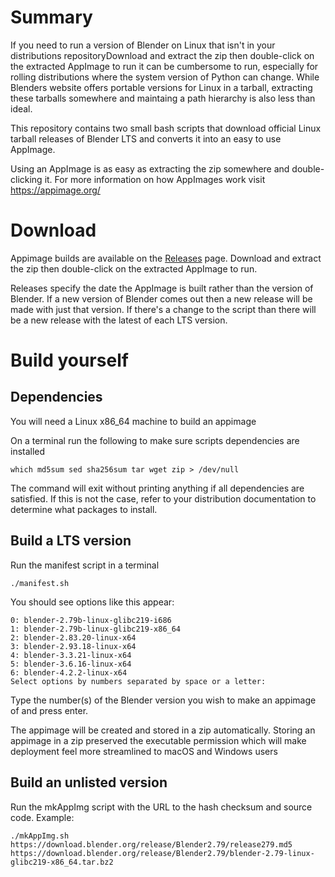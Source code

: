 # Summary
If you need to run a version of Blender on Linux that isn't in your distributions repositoryDownload and extract the zip then double-click on the extracted AppImage to run 
it can be cumbersome to run, especially for rolling distributions where the system version of Python can change. 
While Blenders website offers portable versions for Linux in a tarball, 
extracting these tarballs somewhere and maintaing a path hierarchy is also less than ideal.

This repository contains two small bash scripts that download official Linux tarball releases of Blender LTS 
and converts it into an easy to use AppImage. 

Using an AppImage is as easy as extracting the zip somewhere and double-clicking it.
For more information on how AppImages work visit https://appimage.org/

# Download
Appimage builds are available on the [Releases](https://github.com/Lethja/blender-appimage/releases) page.
Download and extract the zip then double-click on the extracted AppImage to run.

Releases specify the date the AppImage is built rather than the version of Blender.
If a new version of Blender comes out then a new release will be made with just that version.
If there's a change to the script than there will be a new release with the latest of each LTS version.

# Build yourself
## Dependencies
You will need a Linux x86_64 machine to build an appimage

On a terminal run the following to make sure scripts dependencies are installed
```shell
which md5sum sed sha256sum tar wget zip > /dev/null
```
The command will exit without printing anything if all dependencies are satisfied.
If this is not the case, refer to your distribution documentation to determine what packages to install.

## Build a LTS version
Run the manifest script in a terminal
```shell
./manifest.sh
```
You should see options like this appear:
```
0: blender-2.79b-linux-glibc219-i686
1: blender-2.79b-linux-glibc219-x86_64
2: blender-2.83.20-linux-x64
3: blender-2.93.18-linux-x64
4: blender-3.3.21-linux-x64
5: blender-3.6.16-linux-x64
6: blender-4.2.2-linux-x64
Select options by numbers separated by space or a letter:
```
Type the number(s) of the Blender version you wish to make an appimage of and press enter.

The appimage will be created and stored in a zip automatically. 
Storing an appimage in a zip preserved the executable permission 
which will make deployment feel more streamlined to macOS and Windows users 

## Build an unlisted version
Run the mkAppImg script with the URL to the hash checksum and source code. 
Example: 
```shell
./mkAppImg.sh https://download.blender.org/release/Blender2.79/release279.md5 https://download.blender.org/release/Blender2.79/blender-2.79-linux-glibc219-x86_64.tar.bz2
```
